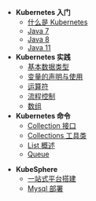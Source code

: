 * **Kubernetes 入门**
  * [什么是 Kubernetes](service-mesh-kubernetes/)
  * [Java 7](sourceRead/Java-7.md)
  * [Java 8](sourceRead/Java-8.md)
  * [Java 11](sourceRead/Java-11.md)
* **Kubernetes 实践**
  * [基本数据类型](sourceRead/变量的声明与使用.md)
  * [变量的声明与使用](sourceRead/变量的声明与使用.md)
  * [运算符](sourceRead/变量的声明与使用.md)
  * [流程控制](sourceRead/变量的声明与使用.md)
  * [数组](sourceRead/变量的声明与使用.md)
* **Kubernetes 命令**
  * [Collection 接口](sourceRead/Collection-接口.md)
  * [Collections 工具类](sourceRead/Collections-工具类.md)
  * [List 概述](sourceRead/List-概述.md)
  * [Queue](sourceRead/Queue.md)

- **KubeSphere**
  - [一站式平台搭建](service-mesh-kubernetes/kubesphere-搭建.md)
  - [Mysql 部署](service-mesh-kubernetes/mysql-部署.md)

